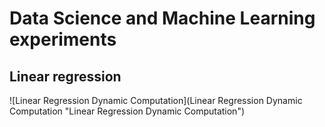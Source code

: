 # Data Science and Machine Learning experiments

## Linear regression

![Linear Regression Dynamic Computation](Linear Regression Dynamic Computation "Linear Regression Dynamic Computation")
